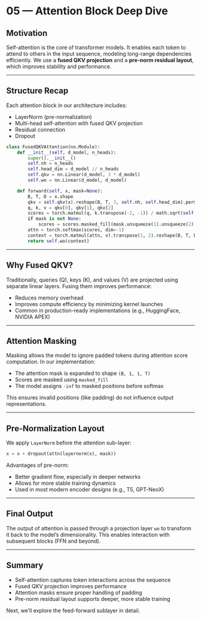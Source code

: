 # 05 — Attention Block Deep Dive

## Motivation

Self-attention is the core of transformer models. It enables each token to attend to others in the input sequence, modeling long-range dependencies efficiently. We use a **fused QKV projection** and a **pre-norm residual layout**, which improves stability and performance.

---

## Structure Recap

Each attention block in our architecture includes:

* LayerNorm (pre-normalization)
* Multi-head self-attention with fused QKV projection
* Residual connection
* Dropout

```python
class FusedQKVAttention(nn.Module):
    def __init__(self, d_model, n_heads):
        super().__init__()
        self.nh = n_heads
        self.head_dim = d_model // n_heads
        self.qkv = nn.Linear(d_model, 3 * d_model)
        self.wo = nn.Linear(d_model, d_model)

    def forward(self, x, mask=None):
        B, T, D = x.shape
        qkv = self.qkv(x).reshape(B, T, 3, self.nh, self.head_dim).permute(2, 0, 3, 1, 4)
        q, k, v = qkv[0], qkv[1], qkv[2]
        scores = torch.matmul(q, k.transpose(-2, -1)) / math.sqrt(self.head_dim)
        if mask is not None:
            scores = scores.masked_fill(mask.unsqueeze(1).unsqueeze(2) == 0, float('-inf'))
        attn = torch.softmax(scores, dim=-1)
        context = torch.matmul(attn, v).transpose(1, 2).reshape(B, T, D)
        return self.wo(context)
```

---

## Why Fused QKV?

Traditionally, queries (Q), keys (K), and values (V) are projected using separate linear layers. Fusing them improves performance:

* Reduces memory overhead
* Improves compute efficiency by minimizing kernel launches
* Common in production-ready implementations (e.g., HuggingFace, NVIDIA APEX)

---

## Attention Masking

Masking allows the model to ignore padded tokens during attention score computation. In our implementation:

* The attention mask is expanded to shape `(B, 1, 1, T)`
* Scores are masked using `masked_fill`
* The model assigns `-inf` to masked positions before softmax

This ensures invalid positions (like padding) do not influence output representations.

---

## Pre-Normalization Layout

We apply `LayerNorm` before the attention sub-layer:

```python
x = x + dropout(attn(layernorm(x), mask))
```

Advantages of pre-norm:

* Better gradient flow, especially in deeper networks
* Allows for more stable training dynamics
* Used in most modern encoder designs (e.g., T5, GPT-NeoX)

---

## Final Output

The output of attention is passed through a projection layer `wo` to transform it back to the model’s dimensionality. This enables interaction with subsequent blocks (FFN and beyond).

---

## Summary

* Self-attention captures token interactions across the sequence
* Fused QKV projection improves performance
* Attention masks ensure proper handling of padding
* Pre-norm residual layout supports deeper, more stable training

Next, we’ll explore the feed-forward sublayer in detail.
